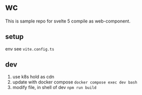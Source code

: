 # wc

This is sample repo for svelte 5 compile as web-component.

## setup

env see `vite.config.ts`

## dev

1. use k8s hold as cdn
2. update with docker compose
   ```docker compose exec dev bash```
3. modify file, in shell of dev
   ```npm run build```
